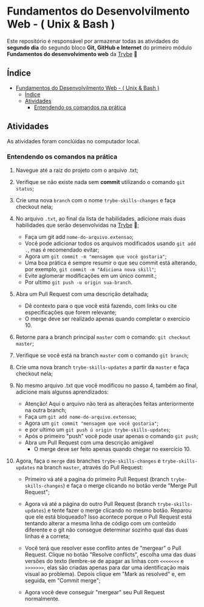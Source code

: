 # Fundamentos do Desenvolvilmento Web - ( Unix & Bash )

Este repositório é responsável por armazenar todas as atividades do **segundo dia** do segundo bloco **Git, GitHub e Internet** do primeiro módulo **Fundamentos do desenvolvimento web** da [Trybe](https://betrybe.com) 🚀

## Índice

- [Fundamentos do Desenvolvilmento Web - ( Unix & Bash )](#fundamentos-do-desenvolvilmento-web----unix--bash-)
  - [Índice](#índice)
  - [Atividades](#atividades)
    - [Entendendo os comandos na prática](#entendendo-os-comandos-na-prática)

## Atividades

As atividades foram conclúidas no computador local.

### Entendendo os comandos na prática

1. Navegue até a raiz do projeto com o arquivo .txt;

2. Verifique se não existe nada sem **commit** utilizando o comando `git status`;

3. Crie uma nova `branch` com o nome `trybe-skills-changes` e faça checkout nela;

4. No arquivo `.txt`, ao final da lista de habilidades, adicione mais duas habilidades que serão desenvolvidas na [Trybe](https://betrybe.com) 🚀;

    - Faça um git add `nome-do-arquivo.extensao`;
    - Você pode adicionar todos os arquivos modificados usando `git add .`, mas é recomendado evitar;
    - Agora um `git commit -m "mensagem que você gostaria"`;
    - Uma boa prática é sempre resumir o que seu commit está alterando, por exemplo, `git commit -m "Adiciona nova skill"`;
    - Evite aglomerar modificações em um único commit.;
    - Por ultimo `git push -u origin sua-branch`.

5. Abra um Pull Request com uma descrição detalhada;

    - Dê contexto para o que você está fazendo, com links ou cite especificações que forem relevante;
    - O merge deve ser realizado apenas quando completar o exercício 10.

6. Retorne para a branch principal `master` com o comando: `git checkout master`;

7. Verifique se você está na branch `master` com o comando `git branch`;

8. Crie uma nova branch `trybe-skills-updates` a partir da `master` e faça checkout nela;

9. No mesmo arquivo .txt que você modificou no passo 4, também ao final, adicione mais algunss aprendizados:

   - Atenção! Aqui o arquivo não terá as alterações feitas anteriormente na outra branch;
   - Faça um `git add nome-do-arquivo.extensao`;
   - Agora um `git commit "mensagem que você gostaria"`;
   - e por ultimo um `git push ú origin trybe-skills-updates`;
   - Após o primeiro "push" você pode usar apenas o comando `git push`;
   - Abra um Pull Request com uma descrição amigável
     - O merge deve ser feito apenas quando chegar no exercício 10.

10. Agora, faça o `merge` das branches `trybe-skills-changes` e `trybe-skills-updates` na branch `master`, através do Pull Request:

    - Primeiro vá até a pagina do primeiro Pull Request (branch `trybe-skills-changes`) e faça o merge clicando no botão verde "Merge Pull Request";

    - Agora vá até a página do outro Pull Request (branch `trybe-skills-updates`) e tente fazer o merge clicando no mesmo botão. Reparou que ele está bloqueado? Isso acontece porque o Pull Request está tentando alterar a mesma linha de código com um conteúdo diferente e o git não consegue determinar sozinho qual das duas linhas é a correta;

    - Você terá que resolver esse conflito antes de "mergear" o Pull Request. Clique no botão "Resolve conflicts", escolha uma das duas versões do texto (lembre-se de apagar as linhas com `<<<<<<<` e `>>>>>>>`, elas são criadas apenas para dar uma identificação mais visual ao problema). Depois clique em "Mark as resolved" e, em seguida, em "Commit merge";

    - Agora você deve conseguir "mergear" seu Pull Request normalmente.
